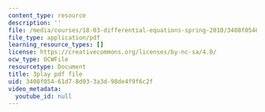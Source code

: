 ```yaml
---
content_type: resource
description: ''
file: /media/courses/18-03-differential-equations-spring-2010/3408f05461d78d933a3d98de4f9f6c2f_Y9_zrupnz0Q.pdf
file_type: application/pdf
learning_resource_types: []
license: https://creativecommons.org/licenses/by-nc-sa/4.0/
ocw_type: OCWFile
resourcetype: Document
title: 3play pdf file
uid: 3408f054-61d7-8d93-3a3d-98de4f9f6c2f
video_metadata:
  youtube_id: null
---
```


